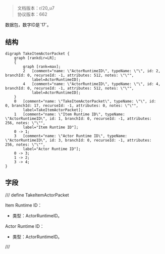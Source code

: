 # <!-- md:samp TakeItemActorPacket -->

> 文档版本：r/20_u7<br/>协议版本：662

<!-- md:samp TakeItemActorPacket -->数据包，数字ID是`17`。

## 结构

```viz
digraph TakeItemActorPacket {
	graph [rankdir=LR];
	{
		graph [rank=max];
		2	[comment="name: \"ActorRuntimeID\", typeName: \"\", id: 2, branchId: 0, recurseId: -1, attributes: 512, notes: \"\"",
			label=ActorRuntimeID];
		4	[comment="name: \"ActorRuntimeID\", typeName: \"\", id: 4, branchId: 0, recurseId: -1, attributes: 512, notes: \"\"",
			label=ActorRuntimeID];
	}
	0	[comment="name: \"TakeItemActorPacket\", typeName: \"\", id: 0, branchId: 17, recurseId: -1, attributes: 0, notes: \"\"",
		label=TakeItemActorPacket];
	1	[comment="name: \"Item Runtime ID\", typeName: \"ActorRuntimeID\", id: 1, branchId: 0, recurseId: -1, attributes: 256, notes: \"\"",
		label="Item Runtime ID"];
	0 -> 1;
	3	[comment="name: \"Actor Runtime ID\", typeName: \"ActorRuntimeID\", id: 3, branchId: 0, recurseId: -1, attributes: 256, notes: \"\"",
		label="Actor Runtime ID"];
	0 -> 3;
	1 -> 2;
	3 -> 4;
}

```

## 字段

/// define
TakeItemActorPacket

Item Runtime ID：[<!-- md:samp ActorRuntimeID -->](../types/actorruntimeid.md)

- 类型：ActorRuntimeID。

Actor Runtime ID：[<!-- md:samp ActorRuntimeID -->](../types/actorruntimeid.md)

- 类型：ActorRuntimeID。


///

